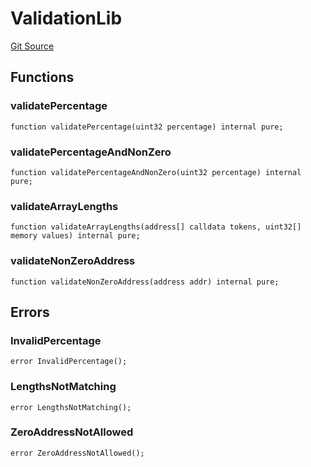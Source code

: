 # ValidationLib
[Git Source](https://github.com/ssvlabs/based-applications/blob/3ee95af731e4fce61ac2b03f418aa4e9fb5f64bd/src/core/libraries/ValidationLib.sol)


## Functions
### validatePercentage


```solidity
function validatePercentage(uint32 percentage) internal pure;
```

### validatePercentageAndNonZero


```solidity
function validatePercentageAndNonZero(uint32 percentage) internal pure;
```

### validateArrayLengths


```solidity
function validateArrayLengths(address[] calldata tokens, uint32[] memory values) internal pure;
```

### validateNonZeroAddress


```solidity
function validateNonZeroAddress(address addr) internal pure;
```

## Errors
### InvalidPercentage

```solidity
error InvalidPercentage();
```

### LengthsNotMatching

```solidity
error LengthsNotMatching();
```

### ZeroAddressNotAllowed

```solidity
error ZeroAddressNotAllowed();
```


